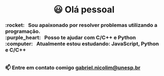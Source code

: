 
<!-- <img width="auto" src="https://avatars2.githubusercontent.com/u/69210720?s=400&u=1cb3d5414fd8a623ccb90569af6627d714943413&v=4"> -->
 <h1 align = "center">😃 Olá pessoal</h1>
 <!-- <p align = "left"> <img src = "https://komarev.com/ghpvc/?username=GabrielNicolim" alt = "GabrielNicolim" /> </p> --> 
 <h3>:rocket:  &nbsp; Sou apaixonado por resolver problemas utilizando a programação.
 <br/>:purple_heart: &nbsp; Posso te ajudar com C/C++ e Python
 <br/>:computer: &nbsp; Atualmente estou estudando: JavaScript, Python e C/C++</br></br>
 
  📫 Entre em contato comigo **gabriel.nicolim@unesp.br**
  
 </h3>
